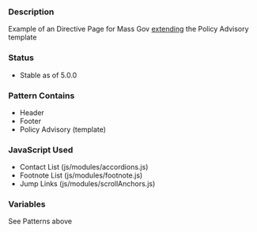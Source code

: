### Description
Example of an Directive Page for Mass Gov [extending](https://twig.symfony.com/doc/2.x/tags/extends.html) the Policy Advisory template

### Status
* Stable as of 5.0.0

### Pattern Contains
* Header
* Footer
* Policy Advisory (template)

### JavaScript Used
* Contact List (js/modules/accordions.js)
* Footnote List (js/modules/footnote.js)
* Jump Links (js/modules/scrollAnchors.js)

### Variables
See Patterns above
